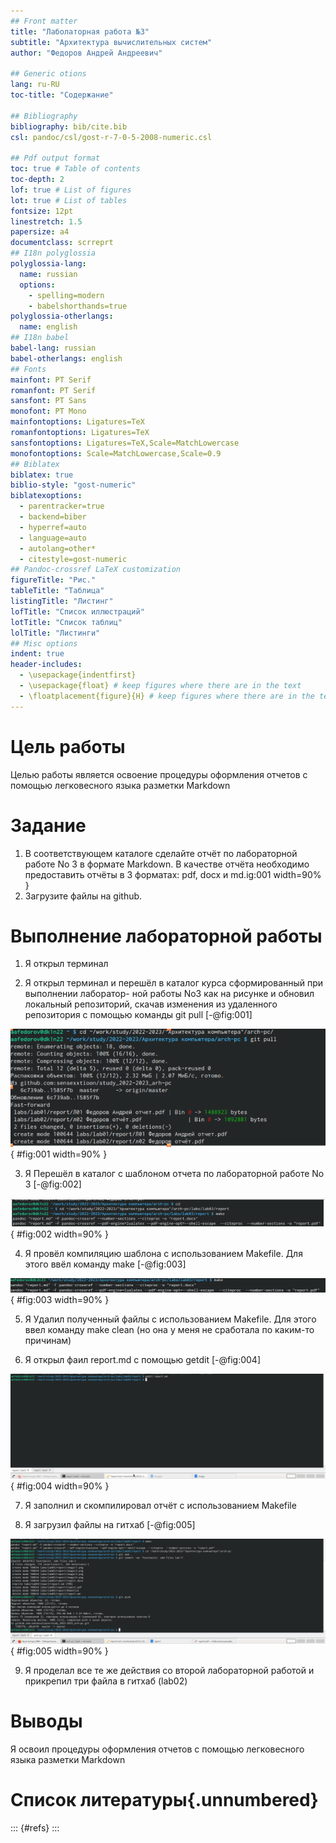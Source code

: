 ```yaml
---
## Front matter
title: "Лаболаторная работа №3"
subtitle: "Архитектура вычислительных систем"
author: "Федоров Андрей Андреевич"

## Generic otions
lang: ru-RU
toc-title: "Содержание"

## Bibliography
bibliography: bib/cite.bib
csl: pandoc/csl/gost-r-7-0-5-2008-numeric.csl

## Pdf output format
toc: true # Table of contents
toc-depth: 2
lof: true # List of figures
lot: true # List of tables
fontsize: 12pt
linestretch: 1.5
papersize: a4
documentclass: scrreprt
## I18n polyglossia
polyglossia-lang:
  name: russian
  options:
	- spelling=modern
	- babelshorthands=true
polyglossia-otherlangs:
  name: english
## I18n babel
babel-lang: russian
babel-otherlangs: english
## Fonts
mainfont: PT Serif
romanfont: PT Serif
sansfont: PT Sans
monofont: PT Mono
mainfontoptions: Ligatures=TeX
romanfontoptions: Ligatures=TeX
sansfontoptions: Ligatures=TeX,Scale=MatchLowercase
monofontoptions: Scale=MatchLowercase,Scale=0.9
## Biblatex
biblatex: true
biblio-style: "gost-numeric"
biblatexoptions:
  - parentracker=true
  - backend=biber
  - hyperref=auto
  - language=auto
  - autolang=other*
  - citestyle=gost-numeric
## Pandoc-crossref LaTeX customization
figureTitle: "Рис."
tableTitle: "Таблица"
listingTitle: "Листинг"
lofTitle: "Список иллюстраций"
lotTitle: "Список таблиц"
lolTitle: "Листинги"
## Misc options
indent: true
header-includes:
  - \usepackage{indentfirst}
  - \usepackage{float} # keep figures where there are in the text
  - \floatplacement{figure}{H} # keep figures where there are in the text
---
```


# Цель работы

Целью работы является освоение процедуры оформления отчетов с помощью
легковесного языка разметки Markdown


# Задание

1. В соответствующем каталоге сделайте отчёт по лабораторной работе No 3
в формате Markdown. В качестве отчёта необходимо предоставить отчёты
в 3 форматах: pdf, docx и md.ig:001 width=90% }
2. Загрузите файлы на github.


# Выполнение лабораторной работы
1. Я открыл терминал

2. Я открыл терминал и перешёл в каталог курса сформированный при выполнении лаборатор-
ной работы No3 как на рисунке и обновил локальный репозиторий, скачав изменения из удаленного репозитория с помощью команды git pull [-@fig:001]

![терминал](image/1.png){ #fig:001 width=90% }

3. Я Перешёл в каталог с шаблоном отчета по лабораторной работе No 3 [-@fig:002]

![терминал](image/2.png){ #fig:002 width=90% }

4. Я провёл компиляцию шаблона с использованием Makefile. Для этого ввёл команду make [-@fig:003]

![терминал](image/3.png){ #fig:003 width=90% }

5. Я Удалил полученный файлы с использованием Makefile. Для этого ввел команду make clean (но она у меня не сработала по каким-то причинам)

6. Я открыл фаил report.md с помощью getdit [-@fig:004]

![терминал](image/4.png){ #fig:004 width=90% }

7. Я заполнил и скомпилировал отчёт с использованием Makefile

8. Я загрузил файлы на гитхаб [-@fig:005]

![терминал](image/5.png){ #fig:005 width=90% }

9. Я проделал все те же действия со второй лабораторной работой и прикрепил три файла в гитхаб (lab02)

# Выводы
Я освоил процедуры оформления отчетов с помощью легковесного языка разметки Markdown

# Список литературы{.unnumbered}

::: {#refs}
:::
